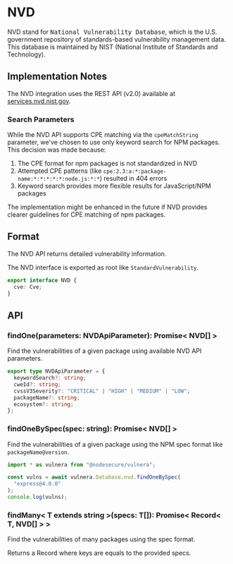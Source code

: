 # NVD

NVD stand for <kbd>National Vulnerability Database</kbd>, which is the U.S. government repository of standards-based vulnerability management data. This database is maintained by NIST (National Institute of Standards and Technology).

## Implementation Notes

The NVD integration uses the REST API (v2.0) available at [services.nvd.nist.gov](https://services.nvd.nist.gov/rest/json/cves/2.0). 

### Search Parameters

While the NVD API supports CPE matching via the `cpeMatchString` parameter, we've chosen to use only keyword search for NPM packages. This decision was made because:

1. The CPE format for npm packages is not standardized in NVD
2. Attempted CPE patterns (like `cpe:2.3:a:*:package-name:*:*:*:*:*:node.js:*:*`) resulted in 404 errors
3. Keyword search provides more flexible results for JavaScript/NPM packages

The implementation might be enhanced in the future if NVD provides clearer guidelines for CPE matching of npm packages.

## Format

The NVD API returns detailed vulnerability information.

The NVD interface is exported as root like `StandardVulnerability`.

```ts
export interface NVD {
  cve: Cve;
}
```

## API

### findOne(parameters: NVDApiParameter): Promise< NVD[] >
Find the vulnerabilities of a given package using available NVD API parameters.

```ts
export type NVDApiParameter = {
  keywordSearch?: string;
  cweId?: string;
  cvssV3Severity?: "CRITICAL" | "HIGH" | "MEDIUM" | "LOW";
  packageName?: string;
  ecosystem?: string;
};
```

### findOneBySpec(spec: string): Promise< NVD[] >
Find the vulnerabilities of a given package using the NPM spec format like `packageName@version`.

```ts
import * as vulnera from "@nodesecure/vulnera";

const vulns = await vulnera.Database.nvd.findOneBySpec(
  "express@4.0.0"
);
console.log(vulns);
```

### findMany< T extends string >(specs: T[]): Promise< Record< T, NVD[] > >
Find the vulnerabilities of many packages using the spec format.

Returns a Record where keys are equals to the provided specs. 